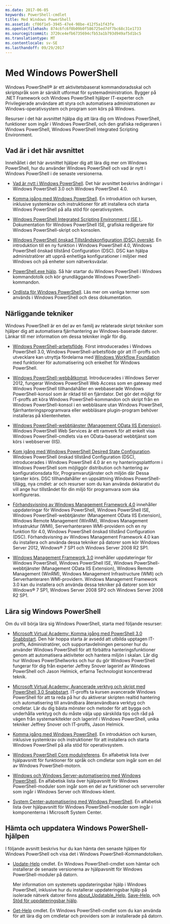 ```yaml
---
ms.date: 2017-06-05
keywords: PowerShell-cmdlet
title: Med Windows PowerShell
ms.assetid: cf06f1e5-3945-47e4-98be-412f5a1f43fe
ms.openlocfilehash: 874c6fc6f0b09b0f586725ed7df7bc68c31e1733
ms.sourcegitcommit: 3720ce4efb6735694cfb53a1b793d949af5d1bc5
ms.translationtype: MT
ms.contentlocale: sv-SE
ms.lasthandoff: 09/29/2017
---
```

# <a name="using-windows-powershell"></a>Med Windows PowerShell
Windows PowerShell® är ett aktivitetsbaserat kommandoradsskal och skriptspråk som är särskilt utformat för systemadministration. Bygger på .NET Framework och Windows PowerShell hjälper IT-experter och Privilegierade användare att styra och automatisera administrationen av Windows-operativsystem och program som körs på Windows.

Resurser i det här avsnittet hjälpa dig att lära dig om Windows PowerShell, funktioner som ingår i Windows PowerShell, och den grafiska redigeraren i Windows PowerShell, Windows PowerShell Integrated Scripting Environment.

## <a name="whats-in-this-section"></a>Vad är i det här avsnittet
Innehållet i det här avsnittet hjälper dig att lära dig mer om Windows PowerShell, hur du använder Windows PowerShell och vad är nytt i Windows PowerShell i de senaste versionerna.

- [Vad är nytt i Windows PowerShell](../../whats-new/What-s-New-in-Windows-PowerShell-50.md). Det här avsnittet beskrivs ändringar i Windows PowerShell 3.0 och Windows PowerShell 4.0.

- [Komma igång med Windows PowerShell](../Getting-Started-with-Windows-PowerShell.md). En introduktion och kursen, inklusive systemkrav och instruktioner för att installera och starta Windows PowerShell på alla stöd för operativsystem.

- [Windows PowerShell Integrated Scripting Environment &#40; ISE &#41; ](Windows-PowerShell-Integrated-Scripting-Environment--ISE-.md). Dokumentation för Windows PowerShell ISE, grafiska redigerare för Windows PowerShell-skript och konsolen.

- [Windows PowerShell önskad Tillståndskonfiguration (DSC) översikt](https://technet.microsoft.com/en-us/library/04c9e716-822c-40f0-8fdf-f2dda8abd888). En introduktion till en ny funktion i Windows PowerShell 4.0, Windows PowerShell önskad tillstånd Configuration (DSC). DSC kan hjälpa administratörer att uppnå enhetliga konfigurationer i miljöer med Windows och på enheter som nätverksväxlar.

- [PowerShell.exe hjälp](../../core-powershell/console/PowerShell.exe-Command-Line-Help.md). Så här startar du Windows PowerShell i Windows kommandotolk och kör grundläggande Windows PowerShell-kommandon.

- [Ordlista för Windows PowerShell](../../Windows-PowerShell-Glossary.md). Läs mer om vanliga termer som används i Windows PowerShell och dess dokumentation.

## <a name="related-technologies"></a>Närliggande tekniker
Windows PowerShell är en del av en familj av relaterade skript tekniker som hjälper dig att automatisera fjärrhantering av Windows-baserade datorer. Länkar till mer information om dessa tekniker ingår för dig.

- [Windows PowerShell-arbetsflöde](http://technet.microsoft.com/library/jj134242.aspx). Först introducerades i Windows PowerShell 3.0, Windows PowerShell-arbetsflöde gör att IT-proffs och utvecklare kan utnyttja fördelarna med [Windows Workflow Foundation](http://msdn.microsoft.com/library/ee342461.aspx) med funktioner för automatisering och enkelhet för Windows PowerShell.

- [Windows PowerShell-webbåtkomst](http://technet.microsoft.com/library/hh831611.aspx). Introducerades i Windows Server 2012, fungerar Windows PowerShell Web Access som en gateway med Windows PowerShell tillhandahåller en webbaserade Windows PowerShell-konsol som är riktad till en fjärrdator. Det gör det möjligt för IT-proffs att köra Windows PowerShell-kommandon och skript från en Windows PowerShell-konsol i en webbläsare utan Windows PowerShell, fjärrhanteringsprogramvara eller webbläsare plugin-program behöver installeras på klientenheten.

- [Windows PowerShell-webbtjänster (Management OData IIS Extension)](http://msdn.microsoft.com/library/windows/desktop/hh880865.aspx). Windows PowerShell Web Services är ett ramverk för att enkelt visa Windows PowerShell-cmdlets via en OData-baserad webbtjänst som körs i webbserver (IIS).

- [Kom igång med Windows PowerShell Desired State Configuration](https://technet.microsoft.com/en-us/library/c134aa32-b085-4656-9a89-955d8ff768d0). Windows PowerShell önskad tillstånd Configuration (DSC), introducerades i Windows PowerShell 4.0 är en ny hanteringsplattform i Windows PowerShell som möjliggör distribution och hantering av konfigurationsdata för, Programvarutjänster och miljön där Dessa tjänster körs. DSC tillhandahåller en uppsättning Windows PowerShell-tillägg, nya cmdlet: ar och resurser som du kan använda deklarativt du vill ange hur tillståndet för din miljö för programvara som ska konfigureras.

- [Förhandsvisning av Windows Management Framework 4.0](http://go.microsoft.com/fwlink/?LinkID=293881) innehåller uppdateringar för Windows PowerShell, Windows PowerShell ISE, Windows PowerShell-webbtjänster (Management OData IIS Extension), Windows Remote Management (WinRM), Windows Management Infrastruktur (WMI), Serverhanteraren WMI-providern och en ny funktion för 4.0, Windows PowerShell önskad tillstånd Configuration (DSC). Förhandsvisning av Windows Management Framework 4.0 kan du installera och använda dessa tekniker på datorer som kör Windows Server 2012, Windows® 7 SP1 och Windows Server 2008 R2 SP1.

- [Windows Management Framework 3.0](http://www.microsoft.com/download/details.aspx?id=34595) innehåller uppdateringar för Windows PowerShell, Windows PowerShell ISE, Windows PowerShell-webbtjänster (Management OData IIS Extension), Windows Remote Management (WinRM), Windows Management Infrastructure (WMI) och Serverhanteraren WMI-providern. Windows Management Framework 3.0 kan du installera och använda dessa tekniker på datorer som kör Windows® 7 SP1, Windows Server 2008 SP2 och Windows Server 2008 R2 SP1.

## <a name="learning-windows-powershell"></a>Lära sig Windows PowerShell
Om du vill börja lära sig Windows PowerShell, starta med följande resurser:

- [Microsoft Virtual Academy: Komma igång med PowerShell 3.0 Snabbstart](https://mva.microsoft.com/en-us/training-courses/getting-started-with-powershell-3-0-jump-start-8276). Den här hoppa starta är avsedd att utbilda upptagen IT-proffs, Administratörer, och supportavdelningen personer hur du använder Windows PowerShell för att förbättra hanteringsfunktioner genom att automatisera aktiviteter och hantera miljön i skalan. Lär dig hur Windows PowerShellworks och hur du gör Windows PowerShell fungerar för dig från experter Jeffrey Snover lagerinf av Windows PowerShell och Jason Helmick, erfarna Technologist koncentrerad teknik.

- [Microsoft Virtual Academy: Avancerade verktyg och skript med PowerShell 3.0 Snabbstart](https://mva.microsoft.com/en-US/training-courses/advanced-tools-scripting-with-powershell-30-jump-start-8277). IT-proffs ta kursen avancerade Windows PowerShell för att ta reda på hur du aktiverar skripten realtid hantering och automatisering till användbara återanvändbara verktyg och cmdletar. Lär du dig bästa mönster och metoder för att bygga och underhålla verktyg och du måste välja upp särskilda tips och råd på vägen från systemarkitekter och lagerinf i Windows PowerShell, unika tekniker Jeffrey Snover och IT-proffs, Jason Helmick.

- [Komma igång med Windows PowerShell](../Getting-Started-with-Windows-PowerShell.md). En introduktion och kursen, inklusive systemkrav och instruktioner för att installera och starta Windows PowerShell på alla stöd för operativsystem.

- [Windows PowerShell Core modulreferens](http://technet.microsoft.com/library/hh847741(v=wps.630).aspx). En alfabetisk lista över hjälpavsnitt för funktioner för språk och cmdletar som ingår som en del av Windows PowerShell-motorn.

- [Windows och Windows Server-automatisering med Windows PowerShell](http://technet.microsoft.com/library/dn249523.aspx). En alfabetisk lista över hjälpavsnitt för Windows PowerShell-moduler som ingår som en del av funktioner och serverroller som ingår i Windows Server och Windows-klient.

- [System Center-automatisering med Windows PowerShell](https://technet.microsoft.com/en-us/library/mt156962.aspx). En alfabetisk lista över hjälpavsnitt för Windows PowerShell-moduler som ingår i komponenterna i Microsoft System Center.

## <a name="downloading-and-updating-windows-powershell-help"></a>Hämta och uppdatera Windows PowerShell-hjälpen
I följande avsnitt beskrivs hur du kan hämta den senaste hjälpen för Windows PowerShell och visa det i Windows PowerShell-Kommandotolken.

- [Update-Help](http://technet.microsoft.com/library/hh849720.aspx) cmdlet. En Windows PowerShell-cmdlet som hämtar och installerar de senaste versionerna av hjälpavsnitt för Windows PowerShell-moduler på datorn.

    Mer information om systemets uppdateringsbar hjälp i Windows PowerShell, inklusive hur du installerar uppdateringsbar hjälp på isolerade nätverk datorer finns [about_Updatable_Help](http://technet.microsoft.com/library/hh847735.aspx), [Save-Help](http://technet.microsoft.com/library/hh849724.aspx), och [ Stöd för uppdateringsbar hjälp](http://msdn.microsoft.com/library/hh852754.aspx).

- [Get-Help](http://technet.microsoft.com/library/hh849696(v=wps.630).aspx) cmdlet. En Windows PowerShell-cmdlet som du kan använda för att lära dig om cmdletar och providers som är installerade på datorn.
